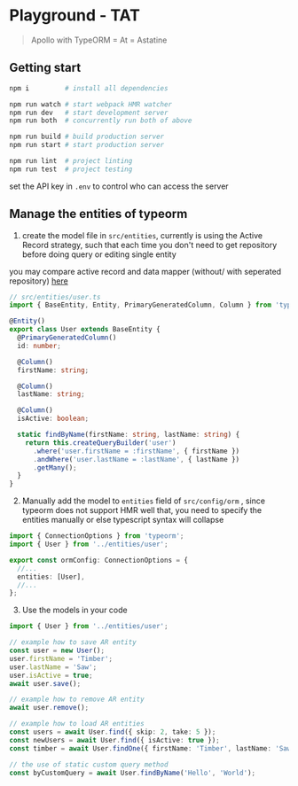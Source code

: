 # Playground - TAT

> Apollo with TypeORM = At = Astatine

## Getting start

```sh
npm i         # install all dependencies

npm run watch # start webpack HMR watcher
npm run dev   # start development server
npm run both  # concurrently run both of above

npm run build # build production server
npm run start # start production server

npm run lint  # project linting
npm run test  # project testing
```

set the API key in `.env` to control who can access the server

## Manage the entities of typeorm

1. create the model file in `src/entities`, currently is using the Active Record strategy,
   such that each time you don't need to get repository before doing query or editing single entity

you may compare active record and data mapper (without/ with seperated repository) [here](https://github.com/typeorm/typeorm/blob/master/docs/active-record-data-mapper.md)

```ts
// src/entities/user.ts
import { BaseEntity, Entity, PrimaryGeneratedColumn, Column } from 'typeorm';

@Entity()
export class User extends BaseEntity {
  @PrimaryGeneratedColumn()
  id: number;

  @Column()
  firstName: string;

  @Column()
  lastName: string;

  @Column()
  isActive: boolean;

  static findByName(firstName: string, lastName: string) {
    return this.createQueryBuilder('user')
      .where('user.firstName = :firstName', { firstName })
      .andWhere('user.lastName = :lastName', { lastName })
      .getMany();
  }
}
```

2. Manually add the model to `entities` field of `src/config/orm` , since typeorm does not support HMR
   well that, you need to specify the entities manually or else typescript syntax will collapse

```ts
import { ConnectionOptions } from 'typeorm';
import { User } from '../entities/user';

export const ormConfig: ConnectionOptions = {
  //...
  entities: [User],
  //...
};
```

3. Use the models in your code

```ts
import { User } from '../entities/user';

// example how to save AR entity
const user = new User();
user.firstName = 'Timber';
user.lastName = 'Saw';
user.isActive = true;
await user.save();

// example how to remove AR entity
await user.remove();

// example how to load AR entities
const users = await User.find({ skip: 2, take: 5 });
const newUsers = await User.find({ isActive: true });
const timber = await User.findOne({ firstName: 'Timber', lastName: 'Saw' });

// the use of static custom query method
const byCustomQuery = await User.findByName('Hello', 'World');
```

